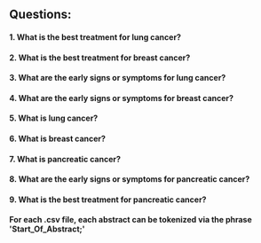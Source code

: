 ## Questions:
#### 1. What is the best treatment for lung cancer?
#### 2. What is the best treatment for breast cancer?
#### 3. What are the early signs or symptoms for lung cancer?
#### 4. What are the early signs or symptoms for breast cancer?
#### 5. What is lung cancer?
#### 6. What is breast cancer?
#### 7. What is pancreatic cancer?
#### 8. What are the early signs or symptoms for pancreatic cancer?
#### 9. What is the best treatment for pancreatic cancer?

#### For each .csv file, each abstract can be tokenized via the phrase 'Start_Of_Abstract;'
